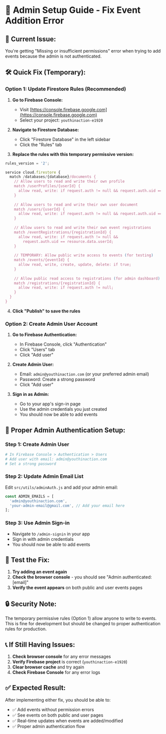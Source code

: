# 🔧 Admin Setup Guide - Fix Event Addition Error

## 🚨 **Current Issue:**
You're getting "Missing or insufficient permissions" error when trying to add events because the admin is not authenticated.

## 🛠️ **Quick Fix (Temporary):**

### **Option 1: Update Firestore Rules (Recommended)**

1. **Go to Firebase Console:**
   - Visit [https://console.firebase.google.com](https://console.firebase.google.com)
   - Select your project: `youthinaction-e1920`

2. **Navigate to Firestore Database:**
   - Click "Firestore Database" in the left sidebar
   - Click the "Rules" tab

3. **Replace the rules with this temporary permissive version:**
```javascript
rules_version = '2';

service cloud.firestore {
  match /databases/{database}/documents {
    // Allow users to read and write their own profile
    match /userProfiles/{userId} {
      allow read, write: if request.auth != null && request.auth.uid == userId;
    }
    
    // Allow users to read and write their own user document
    match /users/{userId} {
      allow read, write: if request.auth != null && request.auth.uid == userId;
    }
    
    // Allow users to read and write their own event registrations
    match /eventRegistrations/{registrationId} {
      allow read, write: if request.auth != null && 
        request.auth.uid == resource.data.userId;
    }
    
    // TEMPORARY: Allow public write access to events (for testing)
    match /events/{eventId} {
      allow read, write, create, update, delete: if true;
    }
    
    // Allow public read access to registrations (for admin dashboard)
    match /registrations/{registrationId} {
      allow read, write: if request.auth != null;
    }
  }
}
```

4. **Click "Publish" to save the rules**

### **Option 2: Create Admin User Account**

1. **Go to Firebase Authentication:**
   - In Firebase Console, click "Authentication"
   - Click "Users" tab
   - Click "Add user"

2. **Create Admin User:**
   - Email: `admin@youthinaction.com` (or your preferred admin email)
   - Password: Create a strong password
   - Click "Add user"

3. **Sign in as Admin:**
   - Go to your app's sign-in page
   - Use the admin credentials you just created
   - You should now be able to add events

## 🔐 **Proper Admin Authentication Setup:**

### **Step 1: Create Admin User**
```bash
# In Firebase Console > Authentication > Users
# Add user with email: admin@youthinaction.com
# Set a strong password
```

### **Step 2: Update Admin Email List**
Edit `src/utils/adminAuth.js` and add your admin email:
```javascript
const ADMIN_EMAILS = [
  'admin@youthinaction.com',
  'your-admin-email@gmail.com', // Add your email here
];
```

### **Step 3: Use Admin Sign-in**
- Navigate to `/admin-signin` in your app
- Sign in with admin credentials
- You should now be able to add events

## 🧪 **Test the Fix:**

1. **Try adding an event again**
2. **Check the browser console** - you should see "Admin authenticated: [email]"
3. **Verify the event appears** on both public and user events pages

## 🔒 **Security Note:**

The temporary permissive rules (Option 1) allow anyone to write to events. This is fine for development but should be changed to proper authentication rules for production.

## 📞 **If Still Having Issues:**

1. **Check browser console** for any error messages
2. **Verify Firebase project** is correct (`youthinaction-e1920`)
3. **Clear browser cache** and try again
4. **Check Firebase Console** for any error logs

## ✅ **Expected Result:**

After implementing either fix, you should be able to:
- ✅ Add events without permission errors
- ✅ See events on both public and user pages
- ✅ Real-time updates when events are added/modified
- ✅ Proper admin authentication flow








